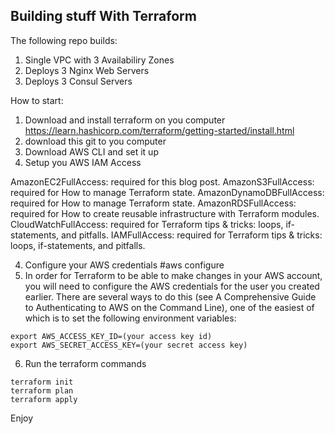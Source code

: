 ## Building stuff With Terraform

The following repo builds:
1. Single VPC with 3 Availabiliry Zones
2. Deploys 3 Nginx Web Servers
3. Deploys 3 Consul Servers

How to start:
1. Download and install terraform on you computer https://learn.hashicorp.com/terraform/getting-started/install.html
2. download this git to you computer
3. Download AWS CLI and set it up
4. Setup you AWS IAM Access

AmazonEC2FullAccess: required for this blog post.
AmazonS3FullAccess: required for How to manage Terraform state.
AmazonDynamoDBFullAccess: required for How to manage Terraform state.
AmazonRDSFullAccess: required for How to create reusable infrastructure with Terraform modules.
CloudWatchFullAccess: required for Terraform tips & tricks: loops, if-statements, and pitfalls.
IAMFullAccess: required for Terraform tips & tricks: loops, if-statements, and pitfalls.

4. Configure your AWS credentials #aws configure
5. In order for Terraform to be able to make changes in your AWS account, you will need to configure the AWS credentials for the user you created earlier. There are several ways to do this (see A Comprehensive Guide to Authenticating to AWS on the Command Line), one of the easiest of which is to set the following environment variables:

```
export AWS_ACCESS_KEY_ID=(your access key id)
export AWS_SECRET_ACCESS_KEY=(your secret access key)
```

6. Run the terraform commands
```
terraform init
terraform plan 
terraform apply
```

Enjoy

